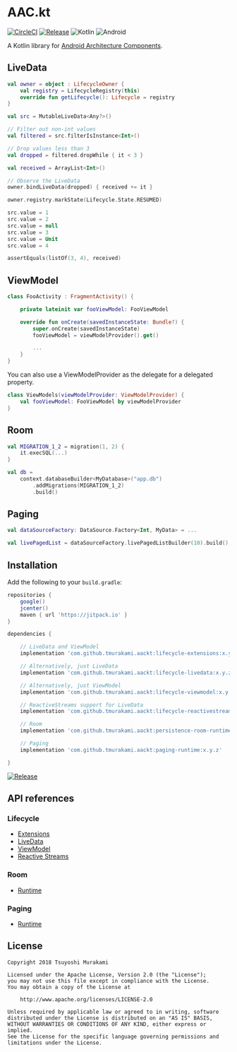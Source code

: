 # AAC.kt

[![CircleCI](https://circleci.com/gh/tmurakami/aackt.svg?style=shield)](https://circleci.com/gh/tmurakami/aackt)
[![Release](https://jitpack.io/v/tmurakami/aackt.svg)](https://jitpack.io/#tmurakami/aackt)
![Kotlin](https://img.shields.io/badge/Kotlin-1.2.21%2B-blue.svg)
![Android](https://img.shields.io/badge/Android-4.0%2B-blue.svg)

A Kotlin library for [Android Architecture Components](https://developer.android.com/topic/libraries/architecture/).

## LiveData

```kotlin
val owner = object : LifecycleOwner {
    val registry = LifecycleRegistry(this)
    override fun getLifecycle(): Lifecycle = registry
}

val src = MutableLiveData<Any?>()

// Filter out non-int values
val filtered = src.filterIsInstance<Int>()

// Drop values less than 3
val dropped = filtered.dropWhile { it < 3 }

val received = ArrayList<Int>()

// Observe the LiveData
owner.bindLiveData(dropped) { received += it }

owner.registry.markState(Lifecycle.State.RESUMED)

src.value = 1
src.value = 2
src.value = null
src.value = 3
src.value = Unit
src.value = 4

assertEquals(listOf(3, 4), received)
```

## ViewModel

```kotlin
class FooActivity : FragmentActivity() {

    private lateinit var fooViewModel: FooViewModel

    override fun onCreate(savedInstanceState: Bundle?) {
        super.onCreate(savedInstanceState)
        fooViewModel = viewModelProvider().get()

        ...
    }
}
```

You can also use a ViewModelProvider as the delegate for a delegated
property.

```kotlin
class ViewModels(viewModelProvider: ViewModelProvider) {
    val fooViewModel: FooViewModel by viewModelProvider
}
```

## Room

```kotlin
val MIGRATION_1_2 = migration(1, 2) {
    it.execSQL(...)
}

val db =
    context.databaseBuilder<MyDatabase>("app.db")
        .addMigrations(MIGRATION_1_2)
        .build()
```

## Paging

```kotlin
val dataSourceFactory: DataSource.Factory<Int, MyData> = ...

val livePagedList = dataSourceFactory.livePagedListBuilder(10).build()
```

## Installation

Add the following to your `build.gradle`:

```groovy
repositories {
    google()
    jcenter()
    maven { url 'https://jitpack.io' }
}

dependencies {

    // LiveData and ViewModel
    implementation 'com.github.tmurakami.aackt:lifecycle-extensions:x.y.z'

    // Alternatively, just LiveData
    implementation 'com.github.tmurakami.aackt:lifecycle-livedata:x.y.z'

    // Alternatively, just ViewModel
    implementation 'com.github.tmurakami.aackt:lifecycle-viewmodel:x.y.z'

    // ReactiveStreams support for LiveData
    implementation 'com.github.tmurakami.aackt:lifecycle-reactivestreams:x.y.z'

    // Room
    implementation 'com.github.tmurakami.aackt:persistence-room-runtime:x.y.z'

    // Paging
    implementation 'com.github.tmurakami.aackt:paging-runtime:x.y.z'

}
```

[![Release](https://jitpack.io/v/tmurakami/aackt.svg)](https://jitpack.io/#tmurakami/aackt)

## API references

### Lifecycle

- [Extensions](https://jitpack.io/com/github/tmurakami/aackt/lifecycle-extensions/0.5.0/javadoc/lifecycle-extensions/)
- [LiveData](https://jitpack.io/com/github/tmurakami/aackt/lifecycle-livedata/0.5.0/javadoc/lifecycle-livedata/)
- [ViewModel](https://jitpack.io/com/github/tmurakami/aackt/lifecycle-viewmodel/0.5.0/javadoc/lifecycle-viewmodel/)
- [Reactive Streams](https://jitpack.io/com/github/tmurakami/aackt/lifecycle-reactivestreams/0.5.0/javadoc/lifecycle-reactivestreams/)

### Room

- [Runtime](https://jitpack.io/com/github/tmurakami/aackt/persistence-room-runtime/0.5.0/javadoc/persistence-room-runtime/)

### Paging

- [Runtime](https://jitpack.io/com/github/tmurakami/aackt/paging-runtime/0.5.0/javadoc/paging-runtime/)

## License

```
Copyright 2018 Tsuyoshi Murakami

Licensed under the Apache License, Version 2.0 (the "License");
you may not use this file except in compliance with the License.
You may obtain a copy of the License at

    http://www.apache.org/licenses/LICENSE-2.0

Unless required by applicable law or agreed to in writing, software
distributed under the License is distributed on an "AS IS" BASIS,
WITHOUT WARRANTIES OR CONDITIONS OF ANY KIND, either express or implied.
See the License for the specific language governing permissions and
limitations under the License.
```
